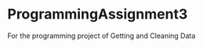 ProgrammingAssignment3
======================

For the programming project of Getting and Cleaning Data
